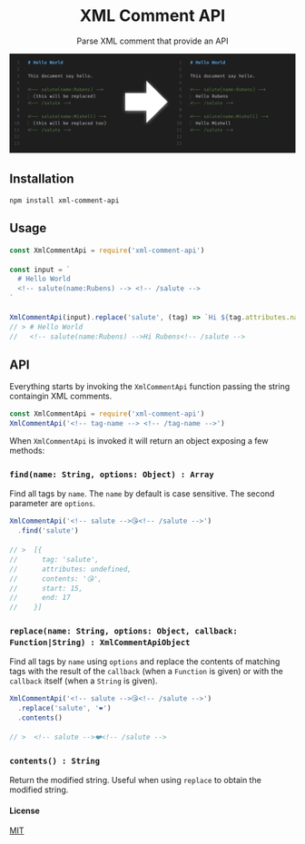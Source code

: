 <div align=center>
  <h1>XML Comment API</h1>
  <p>Parse XML comment that provide an API</p>
  <img src="banner.png">
</div>

## Installation

```shell
npm install xml-comment-api
```

## Usage

```js
const XmlCommentApi = require('xml-comment-api')

const input = `
  # Hello World
  <!-- salute(name:Rubens) --> <!-- /salute -->
`

XmlCommentApi(input).replace('salute', (tag) => `Hi ${tag.attributes.name}`)
// > # Hello World
//   <!-- salute(name:Rubens) -->Hi Rubens<!-- /salute -->
```

## API

Everything starts by invoking the `XmlCommentApi` function passing the string containgin XML comments.

```js
const XmlCommentApi = require('xml-comment-api')
XmlCommentApi('<!-- tag-name --> <!-- /tag-name -->')
```

When `XmlCommentApi` is invoked it will return an object exposing a few methods:

### `find(name: String, options: Object) : Array`

Find all tags by `name`. The `name` by default is case sensitive. The second parameter are `options`.

```js
XmlCommentApi('<!-- salute -->😘<!-- /salute -->')
  .find('salute')

// >  [{
//      tag: 'salute', 
//      attributes: undefined,
//      contents: '😘',
//      start: 15,
//      end: 17
//    }]
```

### `replace(name: String, options: Object, callback: Function|String) : XmlCommentApiObject`

Find all tags by `name` using `options` and replace the contents of matching tags with the result of the `callback` (when a `Function` is given) or with the `callback` itself (when a `String` is given).

```js
XmlCommentApi('<!-- salute -->😘<!-- /salute -->')
  .replace('salute', '❤️')
  .contents()

// >  <!-- salute -->❤️<!-- /salute -->
```

### `contents() : String`

Return the modified string. Useful when using `replace` to obtain the modified string.

#### License

[MIT](LICENSE)
